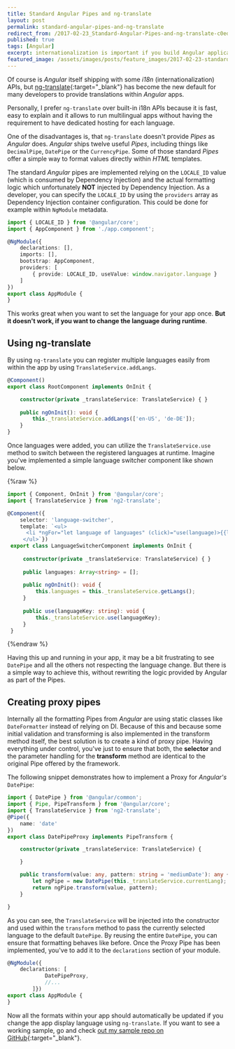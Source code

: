 ```yaml
---
title: Standard Angular Pipes and ng-translate
layout: post
permalink: standard-angular-pipes-and-ng-translate
redirect_from: /2017-02-23_Standard-Angular-Pipes-and-ng-translate-c0ed022c8a02
published: true
tags: [Angular]
excerpt: internationalization is important if you build Angular applications for a bigger audience. Learn how to use standard Angular pipes with ng-translate
featured_image: /assets/images/posts/feature_images/2017-02-23-standard-angular-pipes-and-ng-translate.jpg
---
```

Of course is *Angular* itself shipping with some *i18n* (internationalization) APIs, but [ng-translate](https://github.com/ngx-translate/core){:target="_blank"} has become the new default for many developers to provide translations within *Angular* apps.

Personally, I prefer `ng-translate` over built-in i18n APIs because it is fast, easy to explain and it allows to run multilingual apps without having the requirement to have dedicated hosting for each language.

One of the disadvantages is, that `ng-translate` doesn't provide *Pipes* as *Angular* does. *Angular* ships twelve useful *Pipes*, including things like `DecimalPipe`, `DatePipe` or the `CurrencyPipe`. Some of those standard *Pipes* offer a simple way to format values directly within *HTML* templates. 

The standard *Angular* pipes are implemented relying on the `LOCALE_ID` value (which is consumed by Dependency Injection) and the actual formatting logic which unfortunately **NOT** injected by Dependency Injection. As a developer, you can specify the `LOCALE_ID` by using the `providers` array as Dependency Injection container configuration. This could be done for example within `NgModule` metadata.

```typescript
import { LOCALE_ID } from '@angular/core';
import { AppComponent } from './app.component';

@NgModule({
    declarations: [],
    imports: [],
    bootstrap: AppComponent,
    providers: [
        { provide: LOCALE_ID, useValue: window.navigator.language }
    ]
})
export class AppModule {
}

```

This works great when you want to set the language for your app once. **But it doesn't work, if you want to change the language during runtime**.


## Using ng-translate
By using `ng-translate` you can register multiple languages easily from within the app by using `TranslateService.addLangs`.

```typescript
@Component()
export class RootComponent implements OnInit {

    constructor(private _translateService: TranslateService) { }
    
    public ngOnInit(): void {
        this._translateService.addLangs(['en-US', 'de-DE']);
    }
}

```

Once languages were added, you can utilize the `TranslateService.use` method to switch between the registered languages at runtime. Imagine you've implemented a simple language switcher component like shown below.

{%raw %}
```typescript
import { Component, OnInit } from '@angular/core';
import { TranslateService } from 'ng2-translate';

@Component({
    selector: 'language-switcher',
    template: `<ul>
      <li *ngFor="let language of languages" (click)="use(language)>{{language}}</li>
     </ul>`})
 export class LanguageSwitcherComponent implements OnInit {
 
     constructor(private _translateService: TranslateService) { } 
     
     public languages: Array<string> = [];
     
     public ngOnInit(): void {
         this.languages = this._translateService.getLangs();
     }
     
     public use(languageKey: string): void {
         this._translateService.use(languageKey);
     }
 }

 ```
 {%endraw %}

Having this up and running in your app, it may be a bit frustrating to see `DatePipe` and all the others not respecting the language change. But there is a simple way to achieve this, without rewriting the logic provided by Angular as part of the Pipes.

## Creating proxy pipes

Internally all the formatting Pipes from *Angular* are using static classes like `DateFormatter` instead of relying on DI. Because of this and because some initial validation and transforming is also implemented in the transform method itself, the best solution is to create a kind of proxy pipe. Having everything under control, you've just to ensure that both, the **selector** and the parameter handling for the **transform** method are identical to the original Pipe offered by the framework.

The following snippet demonstrates how to implement a Proxy for *Angular's* `DatePipe`:

```typescript
import { DatePipe } from '@angular/common';
import { Pipe, PipeTransform } from '@angular/core';
import { TranslateService } from 'ng2-translate';
@Pipe({
    name: 'date'
})
export class DatePipeProxy implements PipeTransform {

    constructor(private _translateService: TranslateService) {

    }

    public transform(value: any, pattern: string = 'mediumDate'): any {
        let ngPipe = new DatePipe(this._translateService.currentLang);
        return ngPipe.transform(value, pattern);
    }

}

```

As you can see, the `TranslateService` will be injected into the constructor and used within the `transform` method to pass the currently selected language to the default `DatePipe`. By reusing the entire `DatePipe`, you can ensure that formatting behaves like before. Once the Proxy Pipe has been implemented, you've to add it to the `declarations` section of your module.

```typescript
@NgModule({
    declarations: [
            DatePipeProxy, 
            //...
        ]})
export class AppModule {
}

```

Now all the formats within your app should automatically be updated if you change the app display language using `ng-translate`. If you want to see a working sample, go and check [out my sample repo on GitHub](https://github.com/ThorstenHans/angular-i18n-by-example/){:target="_blank"}.
